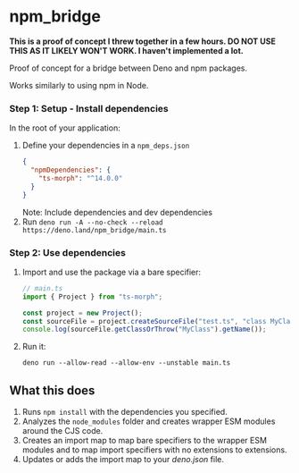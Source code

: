 # npm_bridge

**This is a proof of concept I threw together in a few hours. DO NOT USE THIS AS
IT LIKELY WON'T WORK. I haven't implemented a lot.**

Proof of concept for a bridge between Deno and npm packages.

Works similarly to using npm in Node.

### Step 1: Setup - Install dependencies

In the root of your application:

1. Define your dependencies in a `npm_deps.json`
   ```json
   {
     "npmDependencies": {
       "ts-morph": "^14.0.0"
     }
   }
   ```
   Note: Include dependencies and dev dependencies
2. Run `deno run -A --no-check --reload https://deno.land/npm_bridge/main.ts`

### Step 2: Use dependencies

1. Import and use the package via a bare specifier:
   ```ts
   // main.ts
   import { Project } from "ts-morph";

   const project = new Project();
   const sourceFile = project.createSourceFile("test.ts", "class MyClass {}");
   console.log(sourceFile.getClassOrThrow("MyClass").getName());
   ```
2. Run it:
   ```shell
   deno run --allow-read --allow-env --unstable main.ts
   ```

## What this does

1. Runs `npm install` with the dependencies you specified.
2. Analyzes the `node_modules` folder and creates wrapper ESM modules around the
   CJS code.
3. Creates an import map to map bare specifiers to the wrapper ESM modules and
   to map import specifiers with no extensions to extensions.
4. Updates or adds the import map to your _deno.json_ file.
